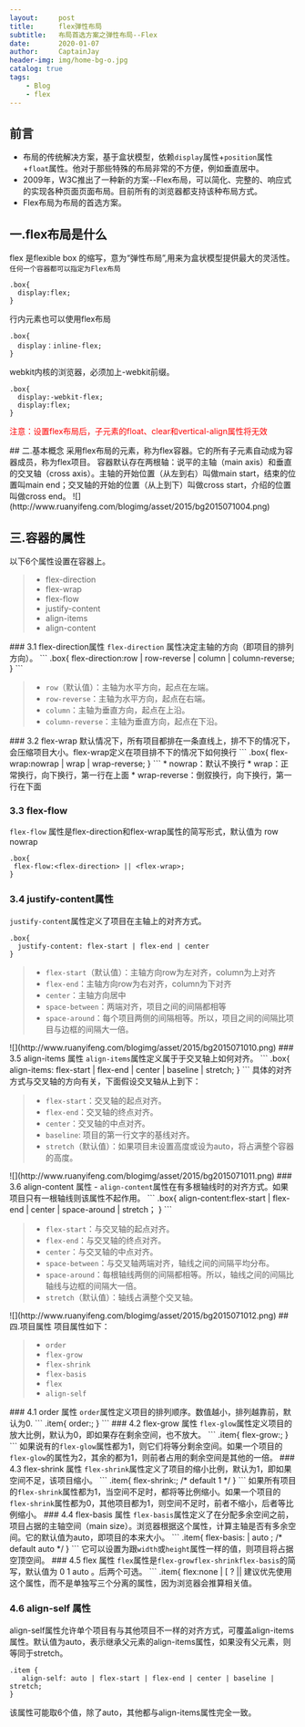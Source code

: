 ```yaml
---
layout:     post
title:      flex弹性布局
subtitle:   布局首选方案之弹性布局--Flex
date:       2020-01-07
author:     CaptainJay
header-img: img/home-bg-o.jpg
catalog: true
tags:
    - Blog
    - flex
---
```


<meta name="description" content="布局首选方案之弹性布局--Flex">
<link rel="apple-touch-icon" href="{{ site.baseurl }}/img/head.jpg">

## 前言
* 布局的传统解决方案，基于盒状模型，依赖<code>display</code>属性+<code>position</code>属性+<code>float</code>属性。他对于那些特殊的布局非常的不方便，例如垂直居中。
* 2009年，W3C推出了一种新的方案--Flex布局，可以简化、完整的、响应式的实现各种页面页面布局。目前所有的浏览器都支持该种布局方式。
* Flex布局为布局的首选方案。

## 一.flex布局是什么
  flex 是flexible box 的缩写，意为“弹性布局”,用来为盒状模型提供最大的灵活性。  
  <code>任何一个容器都可以指定为Flex布局 </code> 
  ```
.box{
    display:flex;
}
  ```
  行内元素也可以使用flex布局    
  ```
.box{
    display：inline-flex;
}
  ```
  webkit内核的浏览器，必须加上-webkit前缀。
  ```
.box{
    display:-webkit-flex;
    display:flex;
}
  ```
  <p style="color:red;">注意：设置flex布局后，子元素的float、clear和vertical-align属性将无效</p>
## 二.基本概念
   采用flex布局的元素，称为flex容器。它的所有子元素自动成为容器成员，称为flex项目。  
   容器默认存在两根轴：说平的主轴（main axis）和垂直的交叉轴（cross axis）。主轴的开始位置（从左到右）叫做main start，结束的位置叫main end；交叉轴的开始的位置（从上到下）叫做cross start，介绍的位置叫做cross end。  
![](http://www.ruanyifeng.com/blogimg/asset/2015/bg2015071004.png)

## 三.容器的属性
   以下6个属性设置在容器上。  
   <blockquote>
      <ul>
    <li>flex-direction</li>
    <li>flex-wrap</li>
    <li>flex-flow</li>
    <li>justify-content</li>
    <li>align-items</li>
    <li>align-content</li>
    </ul>
   </blockquote>  
### 3.1 flex-direction属性
   <code>flex-direction</code> 属性决定主轴的方向（即项目的排列方向）。 
   ```
.box{
     flex-direction:row | row-reverse | column | column-reverse;
}
   ```
   <blockquote class="__web-inspector-hide-shortcut__">
      <ul>
        <li><code>row</code>（默认值）：主轴为水平方向，起点在左端。</li>
        <li><code>row-reverse</code>：主轴为水平方向，起点在右端。</li>
        <li><code>column</code>：主轴为垂直方向，起点在上沿。</li>
        <li><code>column-reverse</code>：主轴为垂直方向，起点在下沿。</li>
      </ul>
   </blockquote>  
### 3.2 flex-wrap
   默认情况下，所有项目都排在一条直线上，排不下的情况下，会压缩项目大小。flex-wrap定义在项目排不下的情况下如何换行
   ```
.box{
     flex-wrap:nowrap | wrap | wrap-reverse;
}
   ```
   * nowrap：默认不换行
   * wrap：正常换行，向下换行，第一行在上面
   * wrap-reverse：倒叙换行，向下换行，第一行在下面   
   
### 3.3 flex-flow
   <code>flex-flow</code> 属性是flex-direction和flex-wrap属性的简写形式，默认值为 row nowrap   
   ```
.box{
    flex-flow:<flex-direction> || <flex-wrap>;
}
   ```
### 3.4 justify-content属性
   <code>justify-content</code>属性定义了项目在主轴上的对齐方式。   
   ```
.box{
     justify-content: flex-start | flex-end | center
 }
   ```   
 <blockquote class="__web-inspector-hide-shortcut__">
      <ul>
        <li><code>flex-start</code>（默认值）：主轴方向row为左对齐，column为上对齐</li>
        <li><code>flex-end</code>：主轴方向row为右对齐，column为下对齐</li>
        <li><code>center</code>：主轴方向居中</li>
        <li><code>space-between</code>：两端对齐，项目之间的间隔都相等</li>
        <li><code>space-around</code>：每个项目两侧的间隔相等。所以，项目之间的间隔比项目与边框的间隔大一倍。</li>
      </ul>
   </blockquote>  
   ![](http://www.ruanyifeng.com/blogimg/asset/2015/bg2015071010.png)  
### 3.5 align-items 属性
   <code>align-items</code>属性定义属于于交叉轴上如何对齐。  
   ```
.box{
     align-items: flex-start | flex-end | center | baseline | stretch;
}
   ```  
   具体的对齐方式与交叉轴的方向有关，下面假设交叉轴从上到下：   
   
   <blockquote class="__web-inspector-hide-shortcut__">
      <ul>
        <li><code>flex-start</code>：交叉轴的起点对齐。</li>
        <li><code>flex-end</code>：交叉轴的终点对齐。</li>
        <li><code>center</code>：交叉轴的中点对齐。</li>
        <li><code>baseline</code>: 项目的第一行文字的基线对齐。</li>
        <li><code>stretch</code>（默认值）：如果项目未设置高度或设为auto，将占满整个容器的高度。</li>
      </ul>
   </blockquote>  
   ![](http://www.ruanyifeng.com/blogimg/asset/2015/bg2015071011.png)  
### 3.6 align-content 属性
-   <code>align-content</code>属性在有多根轴线时的对齐方式。如果项目只有一根轴线则该属性不起作用。   
```
.box{
    align-content:flex-start | flex-end | center | space-around | stretch；
    }
```
   <blockquote>
      <ul>
        <li><code>flex-start</code>：与交叉轴的起点对齐。</li>
        <li><code>flex-end</code>：与交叉轴的终点对齐。</li>
        <li><code>center</code>：与交叉轴的中点对齐。</li>
        <li><code>space-between</code>：与交叉轴两端对齐，轴线之间的间隔平均分布。</li>
        <li><code>space-around</code>：每根轴线两侧的间隔都相等。所以，轴线之间的间隔比轴线与边框的间隔大一倍。</li>
        <li><code>stretch</code>（默认值）：轴线占满整个交叉轴。</li>
      </ul>
  </blockquote>  
  ![](http://www.ruanyifeng.com/blogimg/asset/2015/bg2015071012.png)   
## 四.项目属性
 项目属性如下：  
 
<blockquote>
  <ul>
    <li><code>order</code></li>
    <li><code>flex-grow</code></li>
    <li><code>flex-shrink</code></li>
    <li><code>flex-basis</code></li>
    <li><code>flex</code></li>
    <li><code>align-self</code></li>
   </ul>
</blockquote>   
### 4.1 order 属性
   <code>order</code>属性定义项目的排列顺序。数值越小，排列越靠前，默认为0.   
   ```
.item{
     order:<integer>;
}
   ```   
### 4.2 flex-grow 属性 
   <code>flex-glow</code>属性定义项目的放大比例，默认为0，即如果存在剩余空间，也不放大。   
   ```
.item{
     flex-grow:<number>;
}
   ```   
   如果说有的<code>flex-glow</code>属性都为1，则它们将等分剩余空间。如果一个项目的<code>flex-glow</code>的属性为2，其余的都为1，则前者占用的剩余空间是其他的一倍。
### 4.3 flex-shrink 属性
   <code>flex-shrink</code>属性定义了项目的缩小比例，默认为1，即如果空间不足，该项目缩小。   
   ```
.item{
     flex-shrink:<number>;  /* default 1 */
}
   ```   
   如果所有项目的<code>flex-shrink</code>属性都为1，当空间不足时，都将等比例缩小。如果一个项目的<code>flex-shrink</code>属性都为0，其他项目都为1，则空间不足时，前者不缩小，后者等比例缩小。
### 4.4 flex-basis 属性
   <code>flex-basis</code>属性定义了在分配多余空间之前，项目占据的主轴空间（main size）。浏览器根据这个属性，计算主轴是否有多余空间。它的默认值为auto，即项目的本来大小。   
   ```
.item{
     flex-basis:<length> | auto ; /* default auto */
}
   ```   
   它可以设置为跟<code>width</code>或<code>height</code>属性一样的值，则项目将占据空顶空间。   
### 4.5 flex 属性
   <code>flex</code>属性是<code>flex-grow</code><code>flex-shrink</code><code>flex-basis</code>的简写，默认值为 0 1 auto 。后两个可选。   
   ```
.item{
     flex:none | [<flex-grow> <flex-shrink>? || <flex-basis];
}
   ```   
   该属性有两个快捷值：auto (1 1 auto) 和 none (0 0 auto)。   

   建议优先使用这个属性，而不是单独写三个分离的属性，因为浏览器会推算相关值。   
### 4.6 align-self 属性
   align-self属性允许单个项目有与其他项目不一样的对齐方式，可覆盖align-items属性。默认值为auto，表示继承父元素的align-items属性，如果没有父元素，则等同于stretch。   
   ```
.item {
      align-self: auto | flex-start | flex-end | center | baseline | stretch;
}
```   
 该属性可能取6个值，除了auto，其他都与align-items属性完全一致。
   
   
   
   

  
   
   
   
  
  
  
